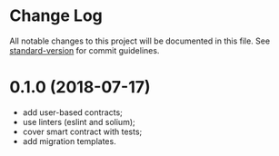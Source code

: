 # Change Log

All notable changes to this project will be documented in this file. See [standard-version](https://github.com/conventional-changelog/standard-version) for commit guidelines.

<a name="0.1.0"></a>
# 0.1.0 (2018-07-17)
- add user-based contracts;
- use linters (eslint and solium);
- cover smart contract with tests;
- add migration templates.
